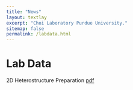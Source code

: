```yaml
---
title: "News"
layout: textlay
excerpt: "Choi Laboratory Purdue University."
sitemap: false
permalink: /labdata.html
---
```


# Lab Data

2D Heterostructure Preparation <a href="{{ site.url }}{{ site.baseurl }}/labdata/2D Heterostructure Preparation.pdf">pdf</a>

